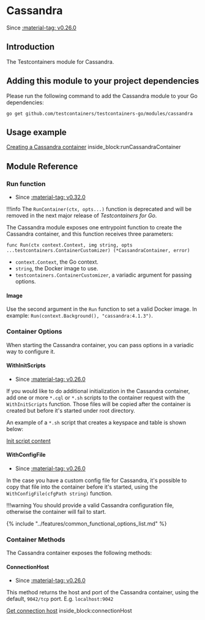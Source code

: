 # Cassandra

Since <a href="https://github.com/testcontainers/testcontainers-go/releases/tag/v0.26.0"><span class="tc-version">:material-tag: v0.26.0</span></a>

## Introduction

The Testcontainers module for Cassandra.

## Adding this module to your project dependencies

Please run the following command to add the Cassandra module to your Go dependencies:

```
go get github.com/testcontainers/testcontainers-go/modules/cassandra
```

## Usage example

<!--codeinclude-->
[Creating a Cassandra container](../../modules/cassandra/examples_test.go) inside_block:runCassandraContainer
<!--/codeinclude-->

## Module Reference

### Run function

- Since <a href="https://github.com/testcontainers/testcontainers-go/releases/tag/v0.32.0"><span class="tc-version">:material-tag: v0.32.0</span></a>

!!!info
    The `RunContainer(ctx, opts...)` function is deprecated and will be removed in the next major release of _Testcontainers for Go_.

The Cassandra module exposes one entrypoint function to create the Cassandra container, and this function receives three parameters:

```golang
func Run(ctx context.Context, img string, opts ...testcontainers.ContainerCustomizer) (*CassandraContainer, error)
```

- `context.Context`, the Go context.
- `string`, the Docker image to use.
- `testcontainers.ContainerCustomizer`, a variadic argument for passing options.

#### Image

Use the second argument in the `Run` function to set a valid Docker image.
In example: `Run(context.Background(), "cassandra:4.1.3")`.

### Container Options

When starting the Cassandra container, you can pass options in a variadic way to configure it.

#### WithInitScripts

- Since <a href="https://github.com/testcontainers/testcontainers-go/releases/tag/v0.26.0"><span class="tc-version">:material-tag: v0.26.0</span></a>

If you would like to do additional initialization in the Cassandra container, add one or more `*.cql` or `*.sh` scripts to the container request with the `WithInitScripts` function.
Those files will be copied after the container is created but before it's started under root directory.

An example of a `*.sh` script that creates a keyspace and table is shown below:

<!--codeinclude-->
[Init script content](../../modules/cassandra/testdata/init.sh)
<!--/codeinclude-->

#### WithConfigFile

- Since <a href="https://github.com/testcontainers/testcontainers-go/releases/tag/v0.26.0"><span class="tc-version">:material-tag: v0.26.0</span></a>

In the case you have a custom config file for Cassandra, it's possible to copy that file into the container before it's started, using the `WithConfigFile(cfgPath string)` function.

!!!warning
    You should provide a valid Cassandra configuration file, otherwise the container will fail to start.

{% include "../features/common_functional_options_list.md" %}

### Container Methods

The Cassandra container exposes the following methods:

#### ConnectionHost

- Since <a href="https://github.com/testcontainers/testcontainers-go/releases/tag/v0.26.0"><span class="tc-version">:material-tag: v0.26.0</span></a>

This method returns the host and port of the Cassandra container, using the default, `9042/tcp` port. E.g. `localhost:9042`

<!--codeinclude-->
[Get connection host](../../modules/cassandra/cassandra_test.go) inside_block:connectionHost
<!--/codeinclude-->
